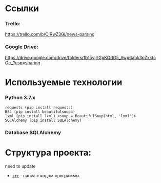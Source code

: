 # Ссылки

### Trello:
https://trello.com/b/OiRwZ3Gi/news-parsing

### Google Drive:
https://drive.google.com/drive/folders/1b15yjrtGpKQdG5_Awp6abk3pZxktcOc_?usp=sharing


# Используемые технологии

### Python 3.7.x
    requests (pip install requests)
    BS4 (pip install beautifulsoup4)
    lxml (pip install lxml) <soup = BeautifulSoup(html, 'lxml')>
    SQLAlchemy (pip install SQLAlchemy)

### Database SQLAlchemy

# Структура проекта:
need to update
- [`src`](src) - папка с кодом программы.
